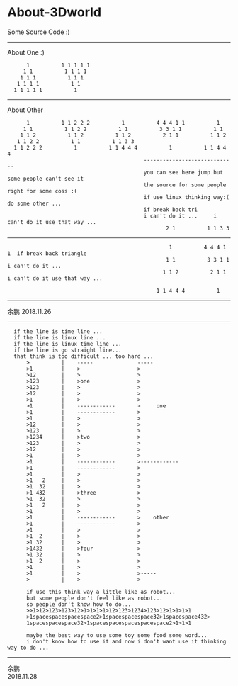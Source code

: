 # About-3Dworld


Some Source Code :)

-------------------------------------------------------------------------------------------------------
About One :)

          1          1 1 1 1 1
         1 1          1 1 1 1
        1 1 1          1 1 1
       1 1 1 1          1 1
      1 1 1 1 1          1
      
--------------------------------------------------------------------------------------------------------
About Other                                 

          1          1 1 2 2 2          1          4 4 4 1 1          1
         1 1          1 1 2 2          1 1          3 3 1 1          1 1 
        1 1 2          1 1 2          1 1 2          2 1 1          1 1 2 
       1 1 2 2          1 1          1 1 3 3     
      1 1 2 2 2          1          1 1 4 4 4          1          1 1 4 4 4 
                                               ----------------------------- 
                                               you can see here jump but some people can't see it  
                                               the source for some people right for some coss :(  
                                               if use linux thinking way:( do some other ... 
                                               if break back tri       
                                               i can't do it ...     i can't do it use that way ...
                                                      2 1          1 1 3 3                  
--------------------------------------------------------------------------------------------------------  

                                                       1          4 4 4 1 1  if break back triangle
                                                      1 1          3 3 1 1   i can't do it ...
                                                     1 1 2          2 1 1     i can't do it use that way ...
                                 
                                                   1 1 4 4 4          1
-------------------------------------------------------------------------------------------------------                                                                                                                                                                       
 余鹏
 2018.11.26
 
-------------------------------------------------------------------------------------------------------

      if the line is time line ...
      if the line is linux line ...
      if the line is linux time line ...
      if the line is go straight line...
      that think is too difficult ... too hard ...
          >          |    -----              -----
          >1         |    >                  >
          >12        |    >                  >
          >123       |    >one               >
          >123       |    >                  >
          >12        |    >                  >
          >1         |    >                  >
          >1         |    ------------       >     one
          >1         |    ------------       >
          >1         |    >                  >
          >12        |    >                  >
          >123       |    >                  >
          >1234      |    >two               >
          >123       |    >                  >
          >12        |    >                  >
          >1         |    >                  >
          >1         |    ------------       >------------
          >1         |    ------------       >
          >1         |    >                  >
          >1   2     |    >                  >
          >1  32     |    >                  >
          >1 432     |    >three             >
          >1  32     |    >                  >
          >1   2     |    >                  >
          >1         |    >                  >
          >1         |    ------------       >    other
          >1         |    ------------       >
          >1         |    >                  >
          >1  2      |    >                  >
          >1 32      |    >                  >
          >1432      |    >four              >
          >1 32      |    >                  >
          >1  2      |    >                  >
          >1         |    >                  >
          >1         |    >                  >-----
          >          |    >                  >
          
          if use this think way a little like as robot...
          but some people don't feel like as robot...
          so people don't know how to do... 
          >>1>12>123>123>12>1>1>1>1>12>123>1234>123>12>1>1>1>1
          >1spacespacespacespace2>1spacespacespace32>1spacespace432>
          1spacespacespace32>1spacespacespacespacespace2>1>1>1
          
          maybe the best way to use some toy some food some word... 
          i don't know how to use it and now i don't want use it thinking way to do ...
          
-------------------------------------------------------------------------------------------------
余鹏      
2018.11.28
